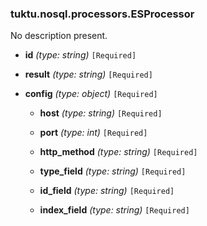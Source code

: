 ### tuktu.nosql.processors.ESProcessor
No description present.

  * **id** *(type: string)* `[Required]`

  * **result** *(type: string)* `[Required]`

  * **config** *(type: object)* `[Required]`

    * **host** *(type: string)* `[Required]`

    * **port** *(type: int)* `[Required]`

    * **http_method** *(type: string)* `[Required]`

    * **type_field** *(type: string)* `[Required]`

    * **id_field** *(type: string)* `[Required]`

    * **index_field** *(type: string)* `[Required]`

